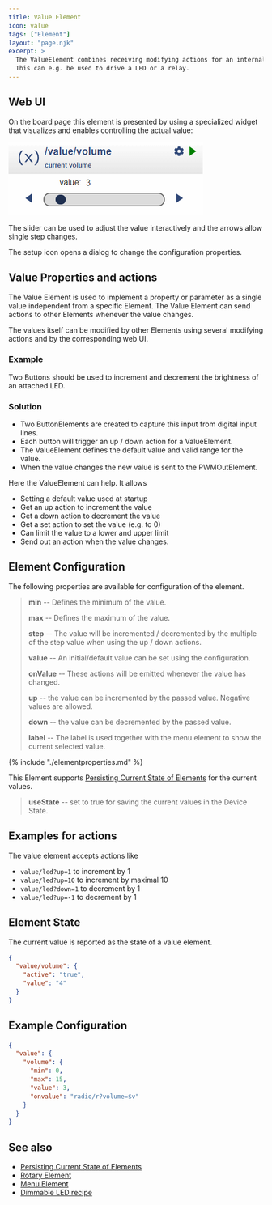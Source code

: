 ```yaml
---
title: Value Element
icon: value
tags: ["Element"]
layout: "page.njk"
excerpt: >
  The ValueElement combines receiving modifying actions for an internal state value and sending actions on changing the value.
  This can e.g. be used to drive a LED or a relay.
---
```


## Web UI

On the board page this element is presented by using a specialized widget that visualizes and enables controlling the actual value:

![Value Widget](/elements/valueui.png)

The slider can be used to adjust the value interactively and the arrows allow single step changes.

The setup icon opens a dialog to change the configuration properties.


## Value Properties and actions

The Value Element is used to implement a property or parameter as a single value independent from a specific Element. The Value Element can send actions to other Elements whenever the value changes.

The values itself can be modified by other Elements using several modifying actions and by the corresponding web UI.

<!-- 
ToDo: A default value can be specified in the configuration but can be saved to  survive restarting the device.
  -->


### Example

Two Buttons should be used to increment and decrement the brightness of an attached LED.

### Solution

* Two ButtonElements are created to capture this input from digital input lines.
* Each button will trigger an up / down action for a ValueElement.
* The ValueElement defines the default value and valid range for the value.
* When the value changes the new value is sent to the PWMOutElement.

Here the ValueElement can help. It allows

* Setting a default value used at startup
* Get an up action to increment the value
* Get a down action to decrement the value
* Get a set action to set the value (e.g. to 0)
* Can limit the value to a lower and upper limit
* Send out an action when the value changes.

## Element Configuration

<object data="/element.svg?value" type="image/svg+xml"></object>

The following properties are available for configuration of the element.

> **min** -- Defines the minimum of the value.
> 
> **max** -- Defines the maximum of the value.
> 
> **step** -- The value will be incremented / decremented by the multiple of the step value
> when using the up / down actions.
> 
> **value** -- An initial/default value can be set using the configuration.
> 
> **onValue** -- These actions will be emitted whenever the value has changed.
> 
> **up** -- the value can be incremented by the passed value. Negative values are allowed.
> 
> **down** -- the value can be decremented by the passed value.
> 
> **label** -- The label is used together with the menu element to show the current selected value.

{% include "./elementproperties.md" %}

This Element supports [Persisting Current State of Elements](/elements/state.md) for the current values.

> **useState** -- set to true for saving the current values in the Device State.


## Examples for actions

The value element accepts actions like

* `value/led?up=1` to increment by 1
* `value/led?up=10` to increment by maximal 10
* `value/led?down=1` to decrement by 1
* `value/led?up=-1` to decrement by 1

## Element State

The current value is reported as the state of a value element.

``` json
{
  "value/volume": {
    "active": "true",
    "value": "4"
  }
}
```

## Example Configuration

``` json
{
  "value": {
    "volume": {
      "min": 0,
      "max": 15,
      "value": 3,
      "onvalue": "radio/r?volume=$v"
    }
  }
}
```

## See also

* [Persisting Current State of Elements](/elements/state.md)
* [Rotary Element](/elements/rotary.md)
* [Menu Element](/elements/menu.md)
* [Dimmable LED recipe](/recipes/leddim.md)


